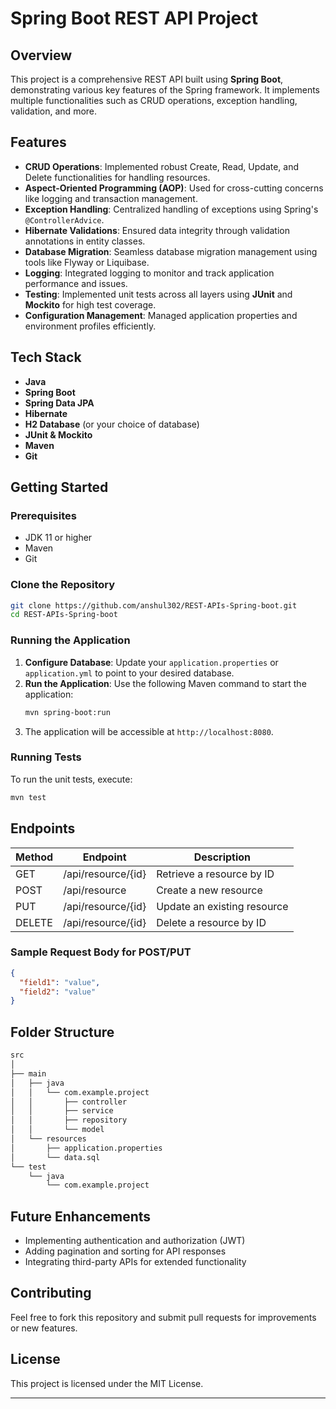 # Spring Boot REST API Project

## Overview
This project is a comprehensive REST API built using **Spring Boot**, demonstrating various key features of the Spring framework. It implements multiple functionalities such as CRUD operations, exception handling, validation, and more.

## Features
- **CRUD Operations**: Implemented robust Create, Read, Update, and Delete functionalities for handling resources.
- **Aspect-Oriented Programming (AOP)**: Used for cross-cutting concerns like logging and transaction management.
- **Exception Handling**: Centralized handling of exceptions using Spring's `@ControllerAdvice`.
- **Hibernate Validations**: Ensured data integrity through validation annotations in entity classes.
- **Database Migration**: Seamless database migration management using tools like Flyway or Liquibase.
- **Logging**: Integrated logging to monitor and track application performance and issues.
- **Testing**: Implemented unit tests across all layers using **JUnit** and **Mockito** for high test coverage.
- **Configuration Management**: Managed application properties and environment profiles efficiently.

## Tech Stack
- **Java**
- **Spring Boot**
- **Spring Data JPA**
- **Hibernate**
- **H2 Database** (or your choice of database)
- **JUnit & Mockito**
- **Maven**
- **Git**

## Getting Started

### Prerequisites
- JDK 11 or higher
- Maven
- Git

### Clone the Repository
```bash
git clone https://github.com/anshul302/REST-APIs-Spring-boot.git
cd REST-APIs-Spring-boot
```

### Running the Application
1. **Configure Database**: Update your `application.properties` or `application.yml` to point to your desired database.
2. **Run the Application**: Use the following Maven command to start the application:
   ```bash
   mvn spring-boot:run
   ```
3. The application will be accessible at `http://localhost:8080`.

### Running Tests
To run the unit tests, execute:
```bash
mvn test
```

## Endpoints
| Method | Endpoint | Description |
|--------|----------|-------------|
| GET    | /api/resource/{id} | Retrieve a resource by ID |
| POST   | /api/resource | Create a new resource |
| PUT    | /api/resource/{id} | Update an existing resource |
| DELETE | /api/resource/{id} | Delete a resource by ID |

### Sample Request Body for POST/PUT
```json
{
  "field1": "value",
  "field2": "value"
}
```

## Folder Structure
```bash
src
│
├── main
│   ├── java
│   │   └── com.example.project
│   │       ├── controller
│   │       ├── service
│   │       ├── repository
│   │       └── model
│   └── resources
│       ├── application.properties
│       └── data.sql
└── test
    └── java
        └── com.example.project
```

## Future Enhancements
- Implementing authentication and authorization (JWT)
- Adding pagination and sorting for API responses
- Integrating third-party APIs for extended functionality

## Contributing
Feel free to fork this repository and submit pull requests for improvements or new features.

## License
This project is licensed under the MIT License.

---

